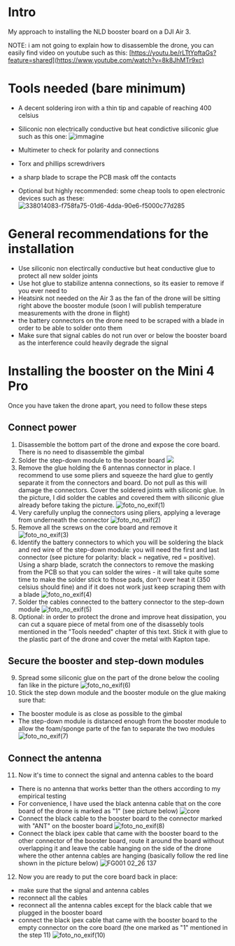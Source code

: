 # Intro
My approach to installing the NLD booster board on a DJI Air 3.

NOTE: i am not going to explain how to disassemble the drone, you can easily find video on youtube such as this: [https://youtu.be/rLTtYpftaGs?feature=shared](https://www.youtube.com/watch?v=8k8JhMTr9xc)

# Tools needed (bare minimum)
- A decent soldering iron with a thin tip and capable of reaching 400 celsius
- Siliconic non electrically conductive but heat condictive siliconic glue such as this one:
![immagine](https://github.com/user-attachments/assets/2a0a0e62-e4f0-48af-b45c-07f20505b6b9)

- Multimeter to check for polarity and connections
- Torx and phillips screwdrivers
- a sharp blade to scrape the PCB mask off the contacts
- Optional but highly recommended: some cheap tools to open electronic devices such as these: 
![338014083-f758fa75-01d6-4dda-90e6-f5000c77d285](https://github.com/user-attachments/assets/3a104caa-c078-41a8-82ae-4bfe9642fcd5)

# General recommendations for the installation
- Use siliconic non electircally conductive but heat conductive glue to protect all new solder joints
- Use hot glue to stabilize antenna connections, so its easier to remove if you ever need to
- Heatsink not needed on the Air 3 as the fan of the drone will be sitting right above the booster module (soon I will publish temperature measurements with the drone in flight)
- the battery connectors on the drone need to be scraped with a blade in order to be able to solder onto them
- Make sure that signal cables do not run over or below the booster board as the interference could heavily degrade the signal


# Installing the booster on the Mini 4 Pro
Once you have taken the drone apart, you need to follow these steps

## Connect power
1) Disassemble the bottom part of the drone and expose the core board. There is no need to disassemble the gimbal
2) Solder the step-down module to the booster board
![](https://github.com/user-attachments/assets/409bc8cc-ae49-412a-9cb9-6c166be928df)
3) Remove the glue holding the 6 antennas connector in place. I recommend to use some pliers and squeeze the hard glue to gently separate it from the connectors and board. Do not pull as this will damage the connectors. Cover the soldered joints with siliconic glue. In the picture, I did solder the cables and covered them with siliconic glue already before taking the picture.
![foto_no_exif(1)](https://github.com/user-attachments/assets/b98966f8-7d5b-4038-8a80-1fef0f7638d7)
4) Very carefully unplug the connectors using pliers, applying a leverage from underneath the connector
![foto_no_exif(2)](https://github.com/user-attachments/assets/c71a6043-26e2-4c75-b22e-184b212492f2)
5) Remove all the screws on the core board and remove it
![foto_no_exif(3)](https://github.com/user-attachments/assets/130bbc12-a3ea-4a15-a42b-aaf43bf2156e)
6) Identify the battery connectors to which you will be soldering the black and red wire of the step-down module: you will need the first and last connector (see picture for polarity: black = negative, red = positive). Using a sharp blade, scratch the connectors to remove the masking from the PCB so that you can solder the wires - it will take quite some time to make the solder stick to those pads, don't over heat it (350 celsius should fine) and if it does not work just keep scraping them with a blade
![foto_no_exif(4)](https://github.com/user-attachments/assets/bf16d1da-f116-4c71-8c1c-f1fe4130b839)
7) Solder the cables connected to the battery connector to the step-down module
![foto_no_exif(5)](https://github.com/user-attachments/assets/0c63f580-1de2-484b-a148-c053f0dd5176)
8) Optional: in order to protect the drone and improve heat dissipation, you can cut a square piece of metal from one of the disassebly tools mentioned in the "Tools needed" chapter of this text. Stick it with glue to the plastic part of the drone and cover the metal with Kapton tape.

## Secure the booster and step-down modules
9) Spread some siliconic glue on the part of the drone below the cooling fan like in the picture
![foto_no_exif(6)](https://github.com/user-attachments/assets/35575cac-f687-4f05-840f-9f5d7b55a5f5)
10) Stick the step down module and the booster module on the glue making sure that:
- The booster module is as close as possible to the gimbal
- The step-down module is distanced enough from the booster module to allow the foam/sponge parte of the fan to separate the two modules
![foto_no_exif(7)](https://github.com/user-attachments/assets/4944c193-3039-488d-8ac9-6fa60ef5a142)

## Connect the antenna
11) Now it's time to connect the signal and antenna cables to the board
- There is no antenna that works better than the others according to my empirical testing
- For convenience, I have used the black antenna cable that on the core board of the drone is marked as "1" (see picture below)
![core](https://github.com/user-attachments/assets/6374ee86-3844-42e6-9782-c8d55e173c71)
- Connect the black cable to the booster board to the connector marked with "ANT" on the booster board
![foto_no_exif(8)](https://github.com/user-attachments/assets/95d6454d-f04f-4846-a622-0f5dcd262b3a)
- Connect the black ipex cable that came with the booster board to the other connector of the booster board, route it around the board without overlapping it and leave the cable hanging on the side of the drone where the other antenna cables are hanging (basically follow the red line shown in the picture below)
![FG001 02_26 137](https://github.com/user-attachments/assets/d8769aa9-58b3-496c-aba3-84160836bcee)
12) Now you are ready to put the core board back in place:
- make sure that the signal and antenna cables
- reconnect all the cables
- reconnect all the antenna cables except for the black cable that we plugged in the booster board
- connect the black ipex cable that came with the booster board to the empty connector on the core board (the one marked as "1" mentioned in the step 11)
![foto_no_exif(10)](https://github.com/user-attachments/assets/069fc85e-91e2-48e2-8ec1-605d234bc22a)
